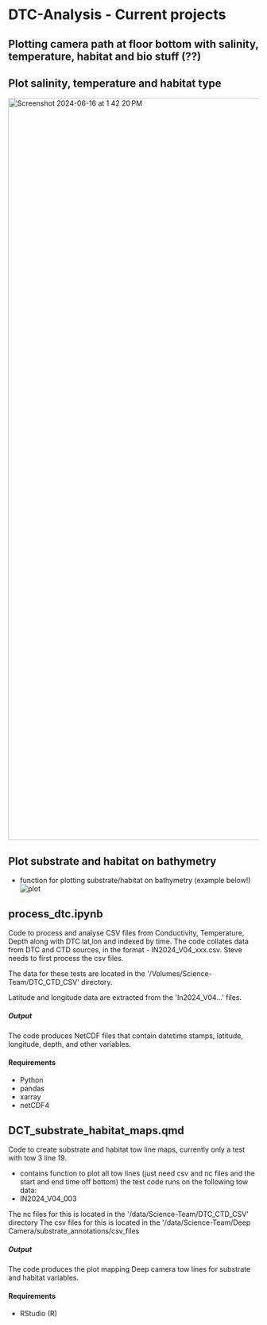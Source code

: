 # DTC-Analysis - Current projects

## Plotting camera path at floor bottom with salinity, temperature, habitat and bio stuff (??)   
## Plot salinity, temperature and habitat type
<img width="1494" alt="Screenshot 2024-06-16 at 1 42 20 PM" src="https://github.com/Isabela-conde/IN2024_V04-Data-Analysis/assets/106574502/623643b2-d836-4183-a5e3-d3601d4ab725">


## Plot substrate and habitat on bathymetry 
- function for plotting substrate/habitat on bathymetry (example below!)
  ![plot](https://github.com/Isabela-conde/INV_V04-DTC_CTD-Analysis/assets/106574502/94493c98-faf8-42ce-b8dd-a949df34789d)


## process_dtc.ipynb
Code to process and analyse CSV files from Conductivity, Temperature, Depth along with DTC lat,lon and indexed by time.
The code collates data from DTC and CTD sources, in the format - IN2024_V04_xxx.csv. Steve needs to first process the csv files. 

The data for these tests are located in the '/Volumes/Science-Team/DTC_CTD_CSV' directory.

Latitude and longitude data are extracted from the 'In2024_V04...' files.

##### Output

The code produces NetCDF files that contain datetime stamps, latitude, longitude, depth, and other variables.

#### Requirements

- Python
- pandas
- xarray
- netCDF4


## DCT_substrate_habitat_maps.qmd
Code to create substrate and habitat tow line maps, currently only a test with tow 3 line 19.
- contains function to plot all tow lines (just need csv and nc files and the start and end time off bottom)
the test code runs on the following tow data:
-   IN2024_V04_003

The nc files for this is located in the '/data/Science-Team/DTC_CTD_CSV' directory
The csv files for this is located in the '/data/Science-Team/Deep Camera/substrate_annotations/csv_files

##### Output
The code produces the plot mapping Deep camera tow lines for substrate and habitat variables.

#### Requirements
- RStudio (R)

